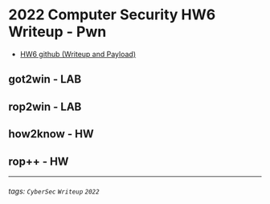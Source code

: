 # 2022 Computer Security HW6 Writeup - Pwn

* [HW6 github (Writeup and Payload)](https://github.com/fdff87554/Personal-Studies/tree/main/Cyber-Security/Writeups/Computer-Security-2022/HW6)

## got2win - LAB

## rop2win - LAB

## how2know - HW

## rop++ - HW



---
###### tags: `CyberSec` `Writeup` `2022`

<style>
.navbar-brand::after { content: " × Crazyfire Lee"; }
</style>